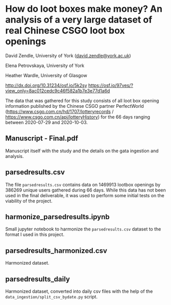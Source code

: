 # How do loot boxes make money? An analysis of a very large dataset of real Chinese CSGO loot box openings

David Zendle, University of York (david.zendle@york.ac.uk)

Elena Petrovskaya, University of York

Heather Wardle, University of Glasgow


http://dx.doi.org/10.31234/osf.io/5k2sy
https://osf.io/97ves/?view_only=8ac012cedc9c46f582a1b7e3e77d1a6d

The data that was gathered for this study consists of all loot box opening information published by the Chinese CSGO partner PerfectWorld (https://www.csgo.com.cn/hd/1707/lotteryrecords / https://www.csgo.com.cn/api/lotteryHistory) for the 66 days ranging between 2020-07-29 and 2020-10-03.

## Manuscript - Final.pdf
Manuscript itself with the study and the details on the gata ingestion and analysis.

## parsedresults.csv
The file `parsedresults.csv` contains data on 1469913 lootbox openings by 386269 unique users gathered during 66 days. While this data has not been used in the final deliverable, it was used to perform some initial tests on the viability of the project.

## harmonize_parsedresults.ipynb
Small jupyter notebook to harmonize the `parsedresults.csv` dataset to the format I used in this project.

## parsedresults_harmonized.csv
Harmonized dataset.

## parsedresults_daily
Harmonized dataset, converted into daily csv files with the help of the `data_ingestion/split_csv_bydate.py` script.

